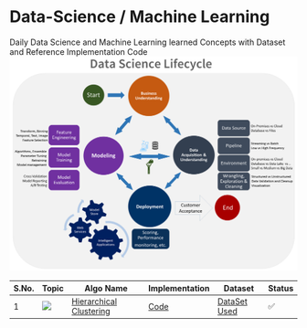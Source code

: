 # Data-Science / Machine Learning
Daily Data Science and Machine Learning learned Concepts with Dataset and Reference Implementation Code
![tdsp](https://github.com/himanshugupta09/data-science/blob/main/images/tdsp-lifecycle2.png)


S.No. | Topic | Algo Name | Implementation | Dataset | Status |
------|---------------|------------|-------|------|------|
1 | ![](https://img.shields.io/badge/Clustering-f0772b?style=for-the-badge&logo=array&logoColor=black) | [Hierarchical Clustering](https://www.javatpoint.com/hierarchical-clustering-in-machine-learning) |[Code](https://github.com/himanshugupta09/data-science/blob/main/Clustering/Hclust_clustering.py)  | [DataSet Used](https://github.com/himanshugupta09/data-science/blob/main/dataset/University_Clustering.xlsx) | ✅ |




